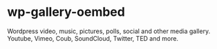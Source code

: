 wp-gallery-oembed
=================

Wordpress video, music, pictures, polls, social and other media gallery. Youtube, Vimeo, Coub, SoundCloud, Twitter, TED and more.
